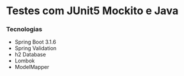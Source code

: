 <h1>Testes com JUnit5 Mockito e Java</h1>
<h3>Tecnologias</h3>
<ul>
  <li>Spring Boot 3.1.6</li>
  <li>Spring Validation</li>
  <li>h2 Database</li>
  <li>Lombok</li>
  <li>ModelMapper</li>
</ul>
